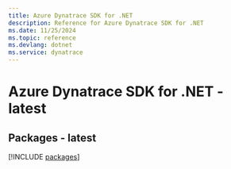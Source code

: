 ```yaml
---
title: Azure Dynatrace SDK for .NET
description: Reference for Azure Dynatrace SDK for .NET
ms.date: 11/25/2024
ms.topic: reference
ms.devlang: dotnet
ms.service: dynatrace
---
```

# Azure Dynatrace SDK for .NET - latest
## Packages - latest
[!INCLUDE [packages](dynatrace-index.md)]